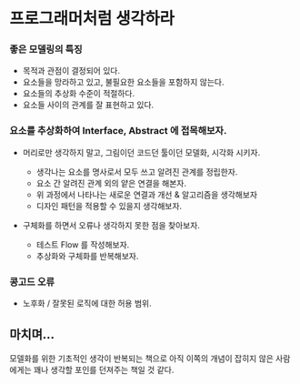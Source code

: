 # 프로그래머처럼 생각하라

### 좋은 모델링의 특징
- 목적과 관점이 결정되어 있다.
- 요소들을 망라하고 있고, 불필요한 요소들을 포함하지 않는다.
- 요소들의 추상화 수준이 적절하다.
- 요소들 사이의 관계를 잘 표현하고 있다.


### 요소를 추상화하여 Interface, Abstract 에 접목해보자.

- 머리로만 생각하지 말고, 그림이던 코드던 툴이던 모델화, 시각화 시키자.
    - 생각나는 요소를 명사로서 모두 쓰고 알려진 관계를 정립한자.
    - 요소 간 알려진 관계 외의 얕은 연결을 해본자.
    - 위 과정에서 나타나는 새로운 연결과 개선 & 알고리즘을 생각해보자
    - 디자인 패턴을 적용할 수 있을지 생각해보자.

- 구체화를 하면서 오류나 생각하지 못한 점을 찾아보자.
    - 테스트 Flow 를 작성해보자.
    - 추상화와 구체화를 반복해보자.

### 콩고드 오류
- 노후화 / 잘못된 로직에 대한 허용 범위.


## 마치며...

모델화를 위한 기초적인 생각이 반복되는 책으로 아직 이쪽의 개념이 잡히지 않은 사람에게는 꽤나 생각할 포인를 던져주는 책일 것 같다.
